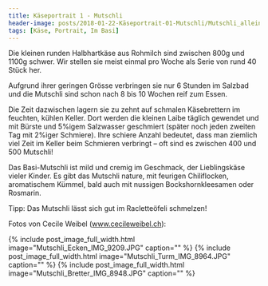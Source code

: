 ```yaml
---
title: Käseportrait 1 - Mutschli
header-image: posts/2018-01-22-Käseportrait-01-Mutschli/Mutschli_allein_IMG_8985.jpg
tags: [Käse, Portrait, Im Basi]
---
```



Die kleinen runden Halbhartkäse aus Rohmilch sind zwischen 800g und 1100g schwer. 
Wir stellen sie meist einmal pro Woche als Serie von rund 40 Stück her. 

Aufgrund ihrer geringen Grösse verbringen sie nur 6 Stunden im Salzbad und die Mutschli sind schon nach 8 bis 10 Wochen reif zum Essen. 

Die Zeit dazwischen lagern sie zu zehnt auf schmalen Käsebrettern im feuchten, kühlen Keller. 
Dort werden die kleinen Laibe täglich gewendet und mit Bürste und 5%igem Salzwasser geschmiert 
(später noch jeden zweiten Tag mit 2%iger Schmiere). Ihre schiere Anzahl bedeutet, 
dass man ziemlich viel Zeit im Keller beim Schmieren verbringt – oft sind es zwischen 400 und 500 Mutschli!

Das Basi-Mutschli ist mild und cremig im Geschmack, der Lieblingskäse vieler Kinder. 
Es gibt das Mutschli nature, mit feurigen Chiliflocken, aromatischem Kümmel, bald auch mit nussigen Bockshornkleesamen oder Rosmarin.

Tipp: Das Mutschli lässt sich gut im Racletteöfeli schmelzen!

Fotos von Cecile Weibel (www.cecileweibel.ch):


{% include post_image_full_width.html image="Mutschli_Ecken_IMG_9209.JPG" caption="" %}
{% include post_image_full_width.html image="Mutschli_Turm_IMG_8964.JPG" caption="" %}
{% include post_image_full_width.html image="Mutschli_Bretter_IMG_8948.JPG" caption="" %}
